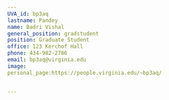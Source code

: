 ```yaml
---
UVA_id: bp3aq
lastname: Pandey
name: Badri Vishal
general_position: gradstudent
position: Graduate Student
office: 123 Kerchof Hall
phone: 434-982-2786
email: bp3aq@virginia.edu
image:
personal_page:https://people.virginia.edu/~bp3aq/


---
```


